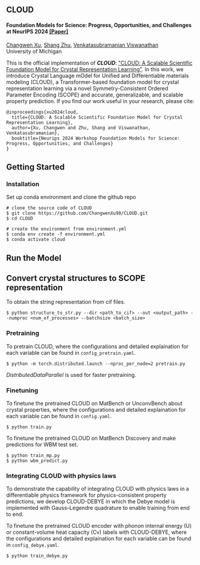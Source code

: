 ## CLOUD ##

#### Foundation Models for Science: Progress, Opportunities, and Challenges at NeurIPS 2024 [[Paper]](https://openreview.net/forum?id=geZ5LQOCSj) </br>
[Changwen Xu](https://changwenxu98.github.io/), [Shang Zhu](https://shang-zhu.github.io/), [Venkatasubramanian Viswanathan](https://aero.engin.umich.edu/people/viswanathan-venkat/) </br>
University of Michigan </br>

This is the official implementation of <strong><em>CLOUD</em></strong>: ["CLOUD: A Scalable Scientific Foundation Model for Crystal Representation Learning"](https://openreview.net/forum?id=geZ5LQOCSj). In this work, we introduce Crystal Language mOdel for Unified and Differentiable materials modeling (CLOUD), a Transformer-based foundation model for crystal representation learning via a novel Symmetry-Consistent Ordered Parameter Encoding (SCOPE) and accurate, generalizable, and scalable property prediction. If you find our work useful in your research, please cite:
```
@inproceedings{xu2024cloud,
  title={CLOUD: A Scalable Scientific Foundation Model for Crystal Representation Learning},
  author={Xu, Changwen and Zhu, Shang and Viswanathan, Venkatasubramanian},
  booktitle={Neurips 2024 Workshop Foundation Models for Science: Progress, Opportunities, and Challenges}
}
```

## Getting Started

### Installation

Set up conda environment and clone the github repo

```
# clone the source code of CLOUD
$ git clone https://github.com/ChangwenXu98/CLOUD.git
$ cd CLOUD

# create the environment from environment.yml
$ conda env create -f environment.yml
$ conda activate cloud
```

## Run the Model

## Convert crystal structures to SCOPE representation
To obtain the string representation from cif files.
```
$ python structure_to_str.py --dir <path_to_cif> --out <output_path> --numproc <num_of_processes> --batchsize <batch_size>
```

### Pretraining
To pretrain CLOUD, where the configurations and detailed explaination for each variable can be found in `config_pretrain.yaml`.
```
$ python -m torch.distributed.launch --nproc_per_node=2 pretrain.py
```
<em>DistributedDataParallel</em> is used for faster pretraining.

### Finetuning
To finetune the pretrained CLOUD on MatBench or UnconvBench about crystal properties, where the configurations and detailed explaination for each variable can be found in `config.yaml`.
```
$ python train.py
```

To finetune the pretrained CLOUD on MatBench Discovery and make predictions for WBM test set.
```
$ python train_mp.py
$ python wbm_predict.py
```

### Integrating CLOUD with physics laws
To demonstrate the capability of integrating CLOUD with physics laws in a differentiable physics framework for physics-consistent property predictions, we develop CLOUD-DEBYE in which the Debye model is implemented with Gauss–Legendre quadrature to enable training from end to end. 

To finetune the pretrained CLOUD encoder with phonon internal energy (U) or constant-volume heat capacity (Cv) labels with CLOUD-DEBYE, where the configurations and detailed explaination for each variable can be found in `config_debye.yaml`.
```
$ python train_debye.py
```